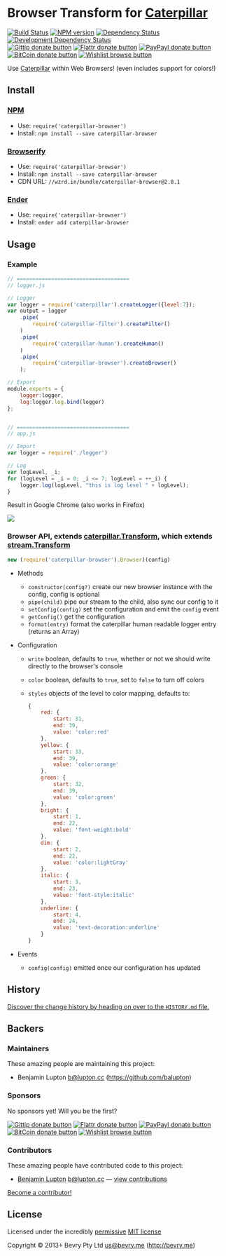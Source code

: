 
<!-- TITLE/ -->

# Browser Transform for [Caterpillar](https://github.com/bevry/caterpillar)

<!-- /TITLE -->


<!-- BADGES/ -->

[![Build Status](http://img.shields.io/travis-ci/bevry/caterpillar-browser.png?branch=master)](http://travis-ci.org/bevry/caterpillar-browser "Check this project's build status on TravisCI")
[![NPM version](http://badge.fury.io/js/caterpillar-browser.png)](https://npmjs.org/package/caterpillar-browser "View this project on NPM")
[![Dependency Status](https://david-dm.org/bevry/caterpillar-browser.png?theme=shields.io)](https://david-dm.org/bevry/caterpillar-browser)
[![Development Dependency Status](https://david-dm.org/bevry/caterpillar-browser/dev-status.png?theme=shields.io)](https://david-dm.org/bevry/caterpillar-browser#info=devDependencies)<br/>
[![Gittip donate button](http://img.shields.io/gittip/bevry.png)](https://www.gittip.com/bevry/ "Donate weekly to this project using Gittip")
[![Flattr donate button](http://img.shields.io/flattr/donate.png?color=yellow)](http://flattr.com/thing/344188/balupton-on-Flattr "Donate monthly to this project using Flattr")
[![PayPayl donate button](http://img.shields.io/paypal/donate.png?color=yellow)](https://www.paypal.com/cgi-bin/webscr?cmd=_s-xclick&hosted_button_id=QB8GQPZAH84N6 "Donate once-off to this project using Paypal")
[![BitCoin donate button](http://img.shields.io/bitcoin/donate.png?color=yellow)](https://coinbase.com/checkouts/9ef59f5479eec1d97d63382c9ebcb93a "Donate once-off to this project using BitCoin")
[![Wishlist browse button](http://img.shields.io/wishlist/browse.png?color=yellow)](http://amzn.com/w/2F8TXKSNAFG4V "Buy an item on our wishlist for us")

<!-- /BADGES -->


<!-- DESCRIPTION/ -->

Use [Caterpillar](https://github.com/bevry/caterpillar) within Web Browsers! (even includes support for colors!)

<!-- /DESCRIPTION -->


<!-- INSTALL/ -->

## Install

### [NPM](http://npmjs.org/)
- Use: `require('caterpillar-browser')`
- Install: `npm install --save caterpillar-browser`

### [Browserify](http://browserify.org/)
- Use: `require('caterpillar-browser')`
- Install: `npm install --save caterpillar-browser`
- CDN URL: `//wzrd.in/bundle/caterpillar-browser@2.0.1`

### [Ender](http://ender.jit.su/)
- Use: `require('caterpillar-browser')`
- Install: `ender add caterpillar-browser`

<!-- /INSTALL -->


## Usage

### Example

``` javascript
// ====================================
// logger.js

// Logger
var logger = require('caterpillar').createLogger({level:7});
var output = logger
	.pipe(
		require('caterpillar-filter').createFilter()
	)
	.pipe(
		require('caterpillar-human').createHuman()
	)
	.pipe(
		require('caterpillar-browser').createBrowser()
	);

// Export
module.exports = {
	logger:logger,
	log:logger.log.bind(logger)
};


// ====================================
// app.js

// Import
var logger = require('./logger')

// Log
var logLevel, _i;
for (logLevel = _i = 0; _i <= 7; logLevel = ++_i) {
	logger.log(logLevel, "this is log level " + logLevel);
}
```

Result in Google Chrome (also works in Firefox)

<img src="http://d.pr/i/uqsm+"/>


### Browser API, extends [caterpillar.Transform](https://github.com/bevry/caterpillar), which extends [stream.Transform](http://nodejs.org/api/stream.html#stream_class_stream_transform)

``` javascript
new (require('caterpillar-browser').Browser)(config)
```

- Methods
	- `constructor(config?)` create our new browser instance with the config, config is optional
	- `pipe(child)` pipe our stream to the child, also sync our config to it
	- `setConfig(config)` set the configuration and emit the `config` event
	- `getConfig()` get the configuration
	- `format(entry)` format the caterpillar human readable logger entry (returns an Array)
- Configuration
	- `write` boolean, defaults to `true`, whether or not we should write directly to the browser's console
	- `color` boolean, defaults to `true`, set to `false` to turn off colors
	- `styles` objects of the level to color mapping, defaults to:
		
		``` javascript
		{
			red: {
				start: 31,
				end: 39,
				value: 'color:red'
			},
			yellow: {
				start: 33,
				end: 39,
				value: 'color:orange'
			},
			green: {
				start: 32,
				end: 39,
				value: 'color:green'
			},
			bright: {
				start: 1,
				end: 22,
				value: 'font-weight:bold'
			},
			dim: {
				start: 2,
				end: 22,
				value: 'color:lightGray'
			},
			italic: {
				start: 3,
				end: 23,
				value: 'font-style:italic'
			},
			underline: {
				start: 4,
				end: 24,
				value: 'text-decoration:underline'
			}
		}
		```

- Events
	- `config(config)` emitted once our configuration has updated


<!-- HISTORY/ -->

## History
[Discover the change history by heading on over to the `HISTORY.md` file.](https://github.com/bevry/caterpillar-browser/blob/master/HISTORY.md#files)

<!-- /HISTORY -->


<!-- BACKERS/ -->

## Backers

### Maintainers

These amazing people are maintaining this project:

- Benjamin Lupton <b@lupton.cc> (https://github.com/balupton)

### Sponsors

No sponsors yet! Will you be the first?

[![Gittip donate button](http://img.shields.io/gittip/bevry.png)](https://www.gittip.com/bevry/ "Donate weekly to this project using Gittip")
[![Flattr donate button](http://img.shields.io/flattr/donate.png?color=yellow)](http://flattr.com/thing/344188/balupton-on-Flattr "Donate monthly to this project using Flattr")
[![PayPayl donate button](http://img.shields.io/paypal/donate.png?color=yellow)](https://www.paypal.com/cgi-bin/webscr?cmd=_s-xclick&hosted_button_id=QB8GQPZAH84N6 "Donate once-off to this project using Paypal")
[![BitCoin donate button](http://img.shields.io/bitcoin/donate.png?color=yellow)](https://coinbase.com/checkouts/9ef59f5479eec1d97d63382c9ebcb93a "Donate once-off to this project using BitCoin")
[![Wishlist browse button](http://img.shields.io/wishlist/browse.png?color=yellow)](http://amzn.com/w/2F8TXKSNAFG4V "Buy an item on our wishlist for us")

### Contributors

These amazing people have contributed code to this project:

- [Benjamin Lupton](https://github.com/balupton) <b@lupton.cc> — [view contributions](https://github.com/bevry/caterpillar-browser/commits?author=balupton)

[Become a contributor!](https://github.com/bevry/caterpillar-browser/blob/master/CONTRIBUTING.md#files)

<!-- /BACKERS -->


<!-- LICENSE/ -->

## License

Licensed under the incredibly [permissive](http://en.wikipedia.org/wiki/Permissive_free_software_licence) [MIT license](http://creativecommons.org/licenses/MIT/)

Copyright &copy; 2013+ Bevry Pty Ltd <us@bevry.me> (http://bevry.me)

<!-- /LICENSE -->


